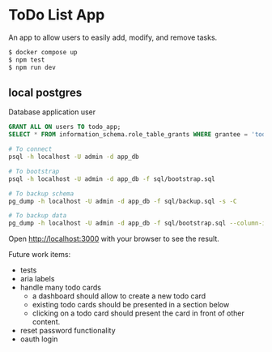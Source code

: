 # ToDo List App

An app to allow users to easily add, modify, and remove tasks.

```bash
$ docker compose up
$ npm test
$ npm run dev
```

## local postgres

Database application user
```sql
GRANT ALL ON users TO todo_app;
SELECT * FROM information_schema.role_table_grants WHERE grantee = 'todo_app';
```

```bash
# To connect
psql -h localhost -U admin -d app_db

# To bootstrap
psql -h localhost -U admin -d app_db -f sql/bootstrap.sql

# To backup schema
pg_dump -h localhost -U admin -d app_db -f sql/backup.sql -s -C

# To backup data
pg_dump -h localhost -U admin -d app_db -f sql/bootstrap.sql --column-inserts --data-only
```

Open [http://localhost:3000](http://localhost:3000) with your browser to see the result.

Future work items:
* tests
* aria labels
* handle many todo cards
    * a dashboard should allow to create a new todo card
    * existing todo cards should be presented in a section below
    * clicking on a todo card should present the card in front of other content.
* reset password functionality
* oauth login